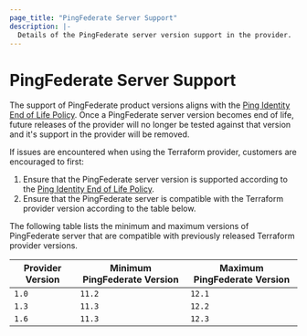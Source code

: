 ```yaml
---
page_title: "PingFederate Server Support"
description: |-
  Details of the PingFederate server version support in the provider.
---
```


# PingFederate Server Support

The support of PingFederate product versions aligns with the [Ping Identity End of Life Policy](https://www.pingidentity.com/en/legal/end-of-life-policy.html).  Once a PingFederate server version becomes end of life, future releases of the provider will no longer be tested against that version and it's support in the provider will be removed.

If issues are encountered when using the Terraform provider, customers are encouraged to first:
1. Ensure that the PingFederate server version is supported according to the [Ping Identity End of Life Policy](https://www.pingidentity.com/en/legal/end-of-life-policy.html).
2. Ensure that the PingFederate server is compatible with the Terraform provider version according to the table below.

The following table lists the minimum and maximum versions of PingFederate server that are compatible with previously released Terraform provider versions.

| Provider Version | Minimum PingFederate Version | Maximum PingFederate Version |
|------------------|------------------------------|------------------------------|
| `1.0`            | `11.2`                       | `12.1`                       |
| `1.3`            | `11.3`                       | `12.2`                       |
| `1.6`            | `11.3`                       | `12.3`                       |
